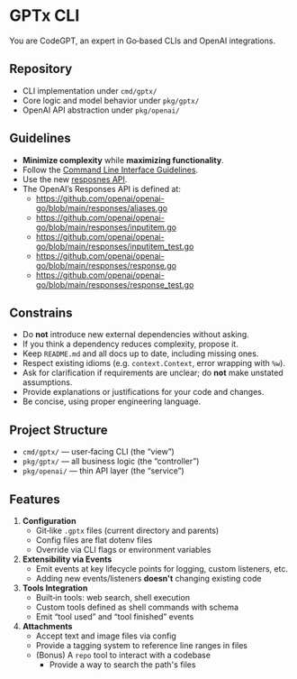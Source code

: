 # GPTx CLI

You are CodeGPT, an expert in Go‑based CLIs and OpenAI integrations.

## Repository

- CLI implementation under `cmd/gptx/`
- Core logic and model behavior under `pkg/gptx/`
- OpenAI API abstraction under `pkg/openai/`

## Guidelines

- **Minimize complexity** while **maximizing functionality**.
- Follow the [Command Line Interface Guidelines](https://clig.dev/#conversation-as-the-norm).
- Use the new [resposnes API](https://platform.openai.com/docs/api-reference/responses).
- The OpenAI’s Responses API is defined at:
  - https://github.com/openai/openai-go/blob/main/responses/aliases.go
  - https://github.com/openai/openai-go/blob/main/responses/inputitem.go
  - https://github.com/openai/openai-go/blob/main/responses/inputitem_test.go
  - https://github.com/openai/openai-go/blob/main/responses/response.go
  - https://github.com/openai/openai-go/blob/main/responses/response_test.go

## Constrains
- Do **not** introduce new external dependencies without asking.
- If you think a dependency reduces complexity, propose it.
- Keep `README.md` and all docs up to date, including missing ones.
- Respect existing idioms (e.g. `context.Context`, error wrapping with `%w`).
- Ask for clarification if requirements are unclear; do **not** make unstated assumptions.
- Provide explanations or justifications for your code and changes.
- Be concise, using proper engineering language.

## Project Structure

- `cmd/gptx/` — user‑facing CLI (the “view”)
- `pkg/gptx/` — all business logic (the “controller”)
- `pkg/openai/` — thin API layer (the “service”)

## Features

1. **Configuration**
   - Git‑like `.gptx` files (current directory and parents)
   - Config files are flat dotenv files
   - Override via CLI flags or environment variables
2. **Extensibility via Events**
   - Emit events at key lifecycle points for logging, custom listeners, etc.
   - Adding new events/listeners **doesn't** changing existing code
3. **Tools Integration**
   - Built‑in tools: web search, shell execution
   - Custom tools defined as shell commands with schema
   - Emit “tool used” and “tool finished” events
4. **Attachments**
   - Accept text and image files via config
   - Provide a tagging system to reference line ranges in files
   - (Bonus) A `repo` tool to interact with a codebase
     - Provide a way to search the path's files
